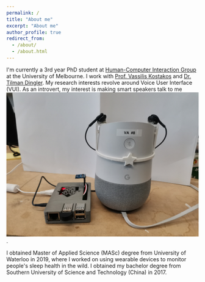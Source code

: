 ```yaml
---
permalink: /
title: "About me"
excerpt: "About me"
author_profile: true
redirect_from: 
  - /about/
  - /about.html
---
```


I'm currently a 3rd year PhD student at [Human-Computer Interaction Group](https://cis.unimelb.edu.au/hci) at the University of Melbourne. I work with [Prof. Vassilis Kostakos](https://people.eng.unimelb.edu.au/vkostakos/index.php) and [Dr. Tilman Dingler](http://tilmanification.com/). My research interests revolve around Voice User Interface (VUI). As an introvert, my interest is making smart speakers talk to me ![proactively](/images/speaker_prototype.jpg).

I obtained Master of Applied Science (MASc) degree from University of Waterloo in 2019, where I worked on using wearable devices to monitor people's sleep health in the wild. I obtained my bachelor degree from Southern University of Science and Technology (China) in 2017. 


